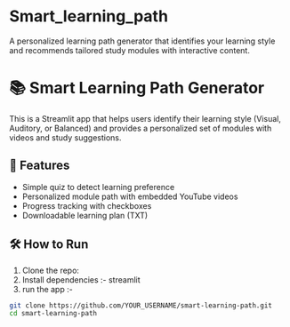 # Smart_learning_path
A personalized learning path generator that identifies your learning style and recommends tailored study modules with interactive content.

# 📚 Smart Learning Path Generator

This is a Streamlit app that helps users identify their learning style (Visual, Auditory, or Balanced) and provides a personalized set of modules with videos and study suggestions.

## 🚀 Features

- Simple quiz to detect learning preference
- Personalized module path with embedded YouTube videos
- Progress tracking with checkboxes
- Downloadable learning plan (TXT)

## 🛠 How to Run

1. Clone the repo:
2. Install dependencies :- streamlit
3. run the app :-
```bash
git clone https://github.com/YOUR_USERNAME/smart-learning-path.git
cd smart-learning-path


